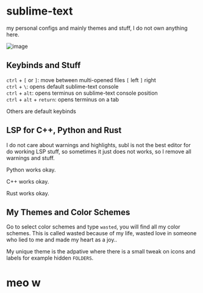 # sublime-text

my personal configs and mainly themes and stuff, I do not own anything here.

![image](https://github.com/user-attachments/assets/3145bcfe-64be-47e3-89fe-33ad4b436914)

## Keybinds and Stuff

`ctrl` + `[` or `]`: move between multi-opened files `[` left `]` right  
`ctrl` + `\`: opens default sublime-text console  
`ctrl` + `alt`: opens terminus on sublime-text console position  
`ctrl` + `alt` + `return`: opens terminus on a tab

Others are default keybinds

## LSP for C++, Python and Rust

I do not care about warnings and highlights, subl is not the best editor for do working LSP stuff,
so sometimes it just does not works, so I remove all warnings and stuff.

Python works okay.

C++ works okay.

Rust works okay.

## My Themes and Color Schemes

Go to select color schemes and type `wasted`, you will find all my color schemes. This is called wasted because of my life, wasted love in someone who lied to me and made my heart as a joy..

My unique theme is the adpative where there is a small tweak on icons and labels for example hidden `FOLDERS`.

# meo w
